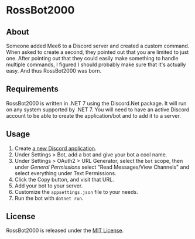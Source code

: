 # RossBot2000

## About
Someone added Mee6 to a Discord server and 
created a custom command. When asked to create 
a second, they pointed out that you are limited 
to just one. After pointing out that they could 
easily make something to handle multiple commands, 
I figured I should probably make sure that it's 
actually easy. And thus RossBot2000 was born.

## Requirements
RossBot2000 is written in .NET 7 using the Discord.Net package. It will run on any system supported by 
.NET 7. You will need to have an active Discord account to be able to create the application/bot and to 
add it to a server.

## Usage
1. Create [a new Discord application](https://discord.com/developers/applications).
2. Under Settings > Bot, add a bot and give your bot a cool name.
3. Under Settings > OAuth2 > URL Generator, select the `bot` scope, then under *General Permissions* select "Read Messages/View Channels" and select everything under Text Permissions.
4. Click the Copy button, and visit that URL.
5. Add your bot to your server.
6. Customize the `appsettings.json` file to your needs.
7. Run the bot with `dotnet run`.

## License

RossBot2000 is released under the [MIT License](http://rnelson.mit-license.org).
